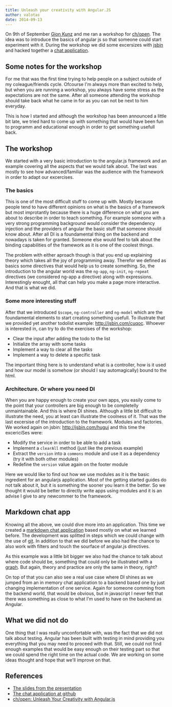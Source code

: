 ```yaml
---
title: Unleash your creativity with Angular.JS
author: valotas
date: 2014-09-13
---
```


On 9th of September [Gion Kunz](http://mindtheshift.wordpress.com/) and me ran a workshop for [ch/open][ch-open]. The idea was to introduce the basics of angular js so that someone could start experiment with it. During the workshop we did some excersizes with [jsbin][jsbin] and hacked together a [chat application][chat-application].

## Some notes for the workshop
For me that was the first time trying to help people on a subject outside of my coleague/friends cycle. Ofcourse I'm always more than excited to help, but when you are running a workshop, you always have some stress as the expectations are not the same. After all someone attending the workshop should take back what he came in for as you can not be next to him everyday.

This is how I started and although the workshop has been announced a little bit late, we tried hard to come up with something that would have been fun to programm and educational enough in order to get something usefull back.

## The workshop
We started with a very basic introduction to the angular.js framework and an example covering all the aspects that we would talk about. The last was mostly to see how advanced/familiar was the audience with the framework in order to adapt our excercises.

### The basics
This is one of the most difficult stuff to come up with. Mostly because people tend to have different opinions on what is the basics of a framework but most improtantly because there is a huge difference on what you are about to describe in order to teach something. For example someone with a very strong programming background would consider the dependency injection and the providers of angular the basic stuff that someone should know about. After all DI is a foundamental thing on the backend and nowadays is taken for granted. Someone else would feel to talk about the binding capabilities of the framework as it is one of the coolest things.

The problem with either aproach though is that you end up explaining theory which takes all the joy of programming away. Therefor we defined as basics some directives that would help us to create something. So, the introduction to the angular world was the `ng-app`, `ng-init`,  `ng-repeat` directives (we considered ng-app a directive) along with expressions. Interestingly enought, all that can help you make a page more interactive. And that is what we did.

### Some more interesting stuff
After that we introduced `$scope`, `ng-controller` and `ng-model` which are the foundamental elements to start creating something usefull. To illustrate that we provided yet another todolist example: http://jsbin.com/cuqoc. Whoever is interested in, can try to do the exercises of the workshop:

- Clear the input after adding the todo to the list
- Initialize the array with some tasks
- Implement a way to clear all the tasks
- Implement a way to delete a specific task

The important thing here is to understand what is a controller, how is it used and how our model is somehow (or should I say automagically) bound to the html.

### Architecture. Or where you need DI
When you are happy enough to create your own apps, you easily come to the point that your controllers are big enough to be completelly unmaintainable. And this is where DI shines. Although a little bit difficult to illustrate the need, you at least can illustrate the coolness of it. That was the last excersise of the introduction to the framework. Modules and factories. We worked again on jsbin: http://jsbin.com/huguj and this time the excericiSes were:

- Modify the service in order to be able to add a task
- Implement a `clearAll` method (just like the previous example)
- Extract the `version` into a `commons` module and use it as a dependency (try it with both other modules)
- Redefine the `version` value again on the footer module

Here we would like to find out how we use modules as it is the basic ingredient for an angularjs application. Most of the getting started guides do not talk about it, but it is something the sooner you learn it the better. So we thought it would be better to directly write apps using modules and it is an advise I give to any newcommer to the framework.

## Markdown chat app
Knowing all the above, we could dive more into an application. This time we created a [markdown chat application][chat-application] based mostly on what we learned before. The development was splitted in steps which we could change with the use of [git][git]. In addition to that we did before we also had the chance to also work with filters and touch the sourface of angular.js directives.

As this example was a little bit bigger we also had the chance to talk about where code should be, something that could only be illustrated with a [graph](http://slides.com/gionkunz/workshop-angular-js#/2/10). But again, theory and practice are only the same in theory, right?

On top of that you can also see a real use case where DI shines as we jumped from an in memory chat application to a backend based one by just changing implementation of one service. Again for someone comming from the backend world, that would be obvious, but in javascript I never felt that there was something as close to what I'm used to have on the backend as Angular.

## What we did not do
One thing that I was really unconfortable with, was the fact that we did not talk about testing. Angular has been built with testing in mind providing you everything that you may need to proceed with that. Still, we could not find enough examples that would be easy enough on their testing part so that we could spend the right time on the actual code. We are working on some ideas thought and hope that we'll improve on that.

## References
- [The slides from the presentation](http://slides.com/gionkunz/workshop-angular-js#/)
- [The chat application at github][chat-application]
- [ch/open: Unleash Your Creativity with Angular.js](http://www.ch-open.ch/wstage/workshop-tage/programm-2014/ws-20-unleash-your-creativity-with-angularjs/)


[chat-application]: https://github.com/gionkunz/md-chat-workshop
[jsbin]: http://jsbin.com/
[ch-open]: http://www.ch-open.ch/
[git]: http://git-scm.com/